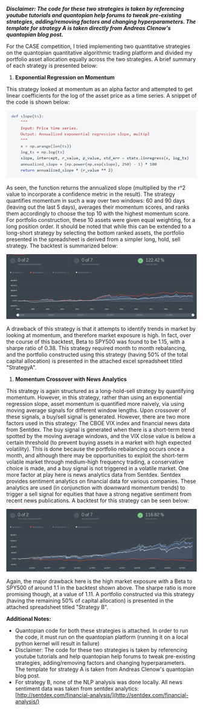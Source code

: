 ***Disclaimer: The code for these two strategies is taken by referencing youtube tutorials and quantopian help forums to tweak pre-existing strategies, adding/removing factors and changing hyperparameters. The template for strategy A is taken directly from Andreas Clenow's quantopian blog post.***





For the CASE competition, I tried implementing two quantitative strategies on the quantopian quantitative algorithmic trading platform and divided my portfolio asset allocation equally across the two strategies. A brief summary of each strategy is presented below:

1. **Exponential Regression on Momentum**

This strategy looked at momentum as an alpha factor and attempted to get linear coefficients for the log of the asset price as a time series. A snippet of the code is shown below:

![](figa.png)


As seen, the function returns the annualized slope (multiplied by the r^2 value to incorporate a confidence metric in the result). The strategy quantifies momentum in such a way over two windows: 60 and 90 days (leaving out the last 5 days), averages their momentum scores, and ranks them accordingly to choose the top 10 with the highest momentum score. For portfolio construction, these 10 assets were given equal weighting, for a long position order. It should be noted that while this can be extended to a long-short strategy by selecting the bottom ranked assets, the portfolio presented in the spreadsheet is derived from a simpler long, hold, sell strategy. The backtest is summarized below:

![figb](figb.png)


A drawback of this strategy is that it attempts to identify trends in market by looking at momentum, and therefore market exposure is high. In fact, over the course of this backtest, Beta to SPY500 was found to be 1.15, with a sharpe ratio of 0.38. This strategy required month to month rebalancing, and the portfolio constructed using this strategy (having 50% of the total capital allocation) is presented in the attached excel spreadsheet titled &quot;StrategyA&quot;.

1. **Momentum Crossover with News Analytics**

This strategy is again structured as a long-hold-sell strategy by quantifying momentum. However, in this strategy, rather than using an exponential regression slope, asset momentum is quantified more naively, via using moving average signals for different window lengths. Upon crossover of these signals, a buy/sell signal is generated. However, there are two more factors used in this strategy: The CBOE VIX index and financial news data from Sentdex. The buy signal is generated when there is a short-term trend spotted by the moving average windows, and the VIX close value is below a certain threshold (to prevent buying assets in a market with high expected volatility). This is done because the portfolio rebalancing occurs once a month, and although there may be opportunities to exploit the short-term volatile market through medium-high frequency trading, a conservative choice is made, and a buy signal is not triggered in a volatile market. One more factor at play here is news analytics data from Sentdex. Sentdex provides sentiment analytics on financial data for various companies. These analytics are used (in conjunction with downward momentum trends) to trigger a sell signal for equities that have a strong negative sentiment from recent news publications. A backtest for this strategy can be seen below:

![figc](figc.png)


Again, the major drawback here is the high market exposure with a Beta to SPY500 of around 1.1 in the backtest shown above. The sharpe ratio is more promising though, at a value of 1.11. A portfolio constructed via this strategy (having the remaining 50% of capital allocation) is presented in the attached spreadsheet titled &quot;Strategy B&quot;.

**Additional Notes:**

- Quantopian code for both these strategies is attached. In order to run the code, it must run on the quantopian platform (running it on a local python kernel will result in failure)
- Disclaimer: The code for these two strategies is taken by referencing youtube tutorials and help quantopian help forums to tweak pre-existing strategies, adding/removing factors and changing hyperparameters. The template for strategy A is taken from Andreas Clenow&#39;s quantopian blog post.
- For strategy B, none of the NLP analysis was done locally. All news sentiment data was taken from sentdex analytics: [http://sentdex.com/financial-analysis/](http://sentdex.com/financial-analysis/)
